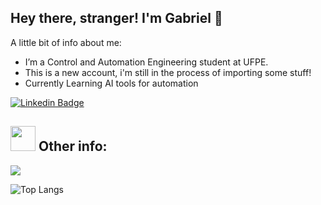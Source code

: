## Hey there, stranger! I'm Gabriel 👋
  A little bit of info about me:
-  I’m a Control and Automation Engineering student at UFPE.
-  This is a new account, i'm still in the process of importing some stuff!
-  Currently Learning AI tools for automation 



[![Linkedin Badge](https://img.shields.io/badge/-LucasGabriel-blue?style=flat-square&logo=Linkedin&logoColor=white&link=https://www.linkedin.com/in/lucas-gabriel-91b0021b1/)](https://www.linkedin.com/in/lucas-gabriel-91b0021b1/)


##  <img src="https://media.giphy.com/media/WUlplcMpOCEmTGBtBW/giphy.gif" width="40"> **Other info:**
  <a href="https://github.com/LucasGabrielfl0/github-readme-stats">
    <img align="center" src="https://github-readme-stats.anuraghazra1.vercel.app/api/top-langs/?username=LucasGabrielfl0&layout=compact&theme=dark&langs_count=6" />
  </a>

![Top Langs](https://github-readme-stats.vercel.app/api/top-langs/?username=LucasGabrielfl0&hide=javascript,css,scss,html&theme=tokyonight)

